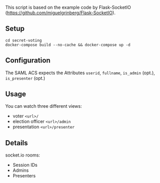 This script is based on the example code by Flask-SocketIO (https://github.com/miguelgrinberg/Flask-SocketIO).

## Setup

```
cd secret-voting
docker-compose build --no-cache && docker-compose up -d
```


## Configuration

The SAML ACS expects the Attributes `userid`, `fullname`, `is_admin` (opt.), `is_presenter` (opt.)


## Usage

You can watch three different views:

- voter `<url>/`
- election officer `<url>/admin`
- presentation `<url>/presenter`


## Details

socket.io rooms:
- Session IDs
- Admins
- Presenters
